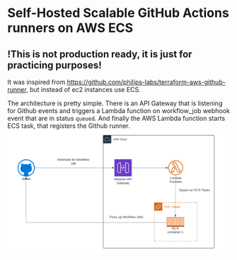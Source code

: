 # Self-Hosted Scalable GitHub Actions runners on AWS ECS

## !This is not production ready, it is just for practicing purposes!

It was inspired from https://github.com/philips-labs/terraform-aws-github-runner, but instead of ec2 instances use ECS.

The architecture is pretty simple. There is an API Gateway that is listening for Github events and triggers a Lambda function on workflow_job webhook event that are in status `queued`. And finally the AWS Lambda function starts ECS task, that registers the Github runner. 
![Diagram](./data/architecture_diagram.png)
